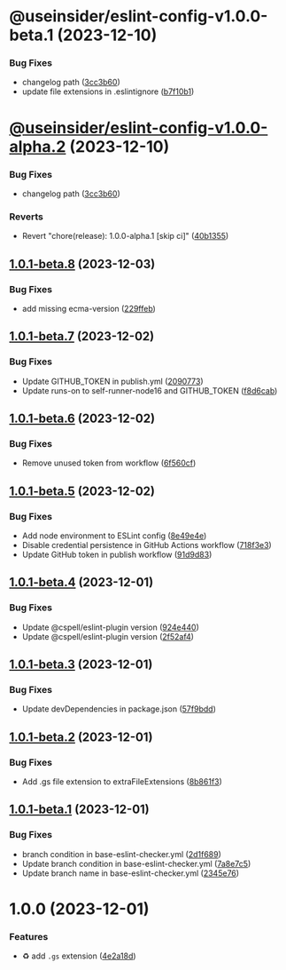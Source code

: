 # @useinsider/eslint-config-v1.0.0-beta.1 (2023-12-10)


### Bug Fixes

* changelog path ([3cc3b60](https://github.com/useinsider/eslint-config/commit/3cc3b600da918f0c5443c9451d7ff94df1c51280))
* update file extensions in .eslintignore ([b7f10b1](https://github.com/useinsider/eslint-config/commit/b7f10b104ac09aa16c40fc9a1478b073b2da3b39))

# [@useinsider/eslint-config-v1.0.0-alpha.2](https://github.com/useinsider/eslint-config/compare/@useinsider/eslint-config@1.0.0-alpha.1...@useinsider/eslint-config@1.0.0-alpha.2) (2023-12-10)


### Bug Fixes

* changelog path ([3cc3b60](https://github.com/useinsider/eslint-config/commit/3cc3b600da918f0c5443c9451d7ff94df1c51280))


### Reverts

* Revert "chore(release): 1.0.0-alpha.1 [skip ci]" ([40b1355](https://github.com/useinsider/eslint-config/commit/40b135553664e7eb420d7cc8a1eab89b4869e78e))

## [1.0.1-beta.8](https://github.com/useinsider/eslint-config/compare/v1.0.1-beta.7...v1.0.1-beta.8) (2023-12-03)


### Bug Fixes

* add missing ecma-version ([229ffeb](https://github.com/useinsider/eslint-config/commit/229ffebc672e7852644ea197ec371cb90afc33c5))

## [1.0.1-beta.7](https://github.com/useinsider/eslint-config/compare/v1.0.1-beta.6...v1.0.1-beta.7) (2023-12-02)


### Bug Fixes

* Update GITHUB_TOKEN in publish.yml ([2090773](https://github.com/useinsider/eslint-config/commit/209077394815b2fda2de515dad0c2bff3b83d7d8))
* Update runs-on to self-runner-node16 and GITHUB_TOKEN ([f8d6cab](https://github.com/useinsider/eslint-config/commit/f8d6cab42b1d72a15a27bc397bcda523d9494d16))

## [1.0.1-beta.6](https://github.com/useinsider/eslint-config/compare/v1.0.1-beta.5...v1.0.1-beta.6) (2023-12-02)


### Bug Fixes

* Remove unused token from workflow ([6f560cf](https://github.com/useinsider/eslint-config/commit/6f560cfaf7e3096e127af47d3ae95be152561875))

## [1.0.1-beta.5](https://github.com/useinsider/eslint-config/compare/v1.0.1-beta.4...v1.0.1-beta.5) (2023-12-02)


### Bug Fixes

* Add node environment to ESLint config ([8e49e4e](https://github.com/useinsider/eslint-config/commit/8e49e4e58397ef7f609f1dfca34b47bb00d8a6c9))
* Disable credential persistence in GitHub Actions workflow ([718f3e3](https://github.com/useinsider/eslint-config/commit/718f3e37ebb56f7d4385d616805e6358703476c4))
* Update GitHub token in publish workflow ([91d9d83](https://github.com/useinsider/eslint-config/commit/91d9d83744ef346b38f7b11bbe0768a46ee6d870))

## [1.0.1-beta.4](https://github.com/useinsider/eslint-config/compare/v1.0.1-beta.3...v1.0.1-beta.4) (2023-12-01)


### Bug Fixes

* Update @cspell/eslint-plugin version ([924e440](https://github.com/useinsider/eslint-config/commit/924e44015dc4097d2cb4b0c5b7f841688758ca9e))
* Update @cspell/eslint-plugin version ([2f52af4](https://github.com/useinsider/eslint-config/commit/2f52af4960171a769bdbe64ecbb406e7416ed9da))

## [1.0.1-beta.3](https://github.com/useinsider/eslint-config/compare/v1.0.1-beta.2...v1.0.1-beta.3) (2023-12-01)


### Bug Fixes

* Update devDependencies in package.json ([57f9bdd](https://github.com/useinsider/eslint-config/commit/57f9bdd575536d3841d3c06a09532d19b142915a))

## [1.0.1-beta.2](https://github.com/useinsider/eslint-config/compare/v1.0.1-beta.1...v1.0.1-beta.2) (2023-12-01)


### Bug Fixes

* Add .gs file extension to extraFileExtensions ([8b861f3](https://github.com/useinsider/eslint-config/commit/8b861f36bddbc1860e1cc00fbab32b809a0c0c7e))

## [1.0.1-beta.1](https://github.com/useinsider/eslint-config/compare/v1.0.0...v1.0.1-beta.1) (2023-12-01)


### Bug Fixes

* branch condition in base-eslint-checker.yml ([2d1f689](https://github.com/useinsider/eslint-config/commit/2d1f689d2226d44adc690191637b97c3fb400613))
* Update branch condition in base-eslint-checker.yml ([7a8e7c5](https://github.com/useinsider/eslint-config/commit/7a8e7c5a5a718c0db62ed9dfebe4c1a6f973c3ff))
* Update branch name in base-eslint-checker.yml ([2345e76](https://github.com/useinsider/eslint-config/commit/2345e76cd99c1ee52b6c4c4dfc44ea15edca06c6))

# 1.0.0 (2023-12-01)


### Features

* :recycle: add `.gs` extension ([4e2a18d](https://github.com/useinsider/eslint-config/commit/4e2a18da1492dabf6910cdbc67c0a43d93a57f60))
